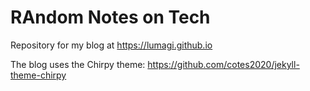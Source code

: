 # RAndom Notes on Tech

Repository for my blog at https://lumagi.github.io

The blog uses the Chirpy theme: https://github.com/cotes2020/jekyll-theme-chirpy
